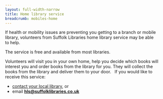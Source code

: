 ```yaml
---
layout: full-width-narrow
title: Home library service
breadcrumb: mobiles-home
---
```


If health or mobility issues are preventing you getting to a branch or mobile library, volunteers from Suffolk Libraries home library service may be able to help.

The service is free and available from most libraries.

Volunteers will visit you in your own home, help you decide which books will interest you and order books from the library for you. They will collect the books from the library and deliver them to your door.
 
If you would like to receive this service:

- [contact your local library](/libraries/), or
- email **hls@suffolklibraries.co.uk**
